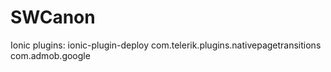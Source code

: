 # SWCanon


Ionic plugins:
ionic-plugin-deploy
com.telerik.plugins.nativepagetransitions
com.admob.google
